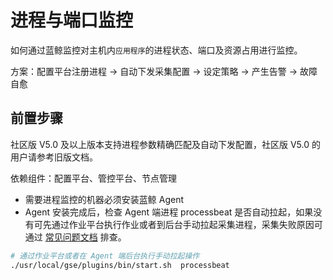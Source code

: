 # 进程与端口监控

如何通过蓝鲸监控对主机内`应用程序`的进程状态、端口及资源占用进行监控。

方案：配置平台注册进程 → 自动下发采集配置 → 设定策略  → 产生告警 → 故障自愈

## 前置步骤

社区版 V5.0 及以上版本支持进程参数精确匹配及自动下发配置，社区版 V5.0 的用户请参考旧版文档。

依赖组件：配置平台、管控平台、节点管理

- 需要进程监控的机器必须安装蓝鲸 Agent
- Agent 安装完成后，检查 Agent 端进程 processbeat 是否自动拉起，如果没有可先通过作业平台执行作业或者到后台手动拉起采集进程，采集失败原因可通过 [常见问题文档](5.1/常见问题/SaaS/bk_monitor.md) 排查。

```bash
# 通过作业平台或者在 Agent 端后台执行手动拉起操作
./usr/local/gse/plugins/bin/start.sh  processbeat
```
